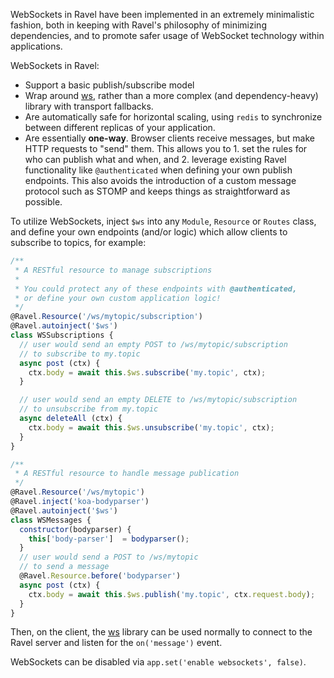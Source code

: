WebSockets in Ravel have been implemented in an extremely minimalistic fashion, both in keeping with Ravel's philosophy of minimizing dependencies, and to promote safer usage of WebSocket technology within applications.

WebSockets in Ravel:
- Support a basic publish/subscribe model
- Wrap around [ws](https://github.com/websockets/ws), rather than a more complex (and dependency-heavy) library with transport fallbacks.
- Are automatically safe for horizontal scaling, using `redis` to synchronize between different replicas of your application.
- Are essentially **one-way**. Browser clients receive messages, but make HTTP requests to "send" them. This allows you to 1. set the rules for who can publish what and when, and 2. leverage existing Ravel functionality like `@authenticated` when defining your own publish endpoints. This also avoids the introduction of a custom message protocol such as STOMP and keeps things as straightforward as possible.

To utilize WebSockets, inject `$ws` into any `Module`, `Resource` or `Routes` class, and define your own endpoints (and/or logic) which allow clients to subscribe to topics, for example:

```js
/**
 * A RESTful resource to manage subscriptions
 *
 * You could protect any of these endpoints with @authenticated,
 * or define your own custom application logic!
 */
@Ravel.Resource('/ws/mytopic/subscription')
@Ravel.autoinject('$ws')
class WSSubscriptions {
  // user would send an empty POST to /ws/mytopic/subscription
  // to subscribe to my.topic
  async post (ctx) {
    ctx.body = await this.$ws.subscribe('my.topic', ctx);
  }

  // user would send an empty DELETE to /ws/mytopic/subscription
  // to unsubscribe from my.topic
  async deleteAll (ctx) {
    ctx.body = await this.$ws.unsubscribe('my.topic', ctx);
  }
}
```

```js
/**
 * A RESTful resource to handle message publication
 */
@Ravel.Resource('/ws/mytopic')
@Ravel.inject('koa-bodyparser')
@Ravel.autoinject('$ws')
class WSMessages {
  constructor(bodyparser) {
    this['body-parser']  = bodyparser();
  }
  // user would send a POST to /ws/mytopic
  // to send a message
  @Ravel.Resource.before('bodyparser')
  async post (ctx) {
    ctx.body = await this.$ws.publish('my.topic', ctx.request.body);
  }
}
```

Then, on the client, the [ws](https://github.com/websockets/ws) library can be used normally to connect to the Ravel server and listen for the `on('message')` event.

WebSockets can be disabled via `app.set('enable websockets', false)`.
